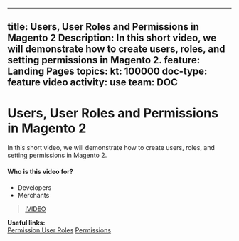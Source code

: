 
---
title: Users, User Roles and Permissions in Magento 2
Description: In this short video, we will demonstrate how to create users, roles, and setting permissions in Magento 2.
feature: Landing Pages
topics:
kt: 100000
doc-type: feature video
activity: use
team: DOC
---
# Users, User Roles and Permissions in Magento 2

In this short video, we will demonstrate how to create users, roles, and setting permissions in Magento 2.

#### Who is this video for?
* Developers
* Merchants

>[!VIDEO](https://video.tv.adobe.com/v/35788)

**Useful links:**
<br/>
[Permission User Roles](https://docs.magento.com/user-guide/system/permissions-user-roles.html)
[Permissions](https://docs.magento.com/user-guide/system/permissions.html)

